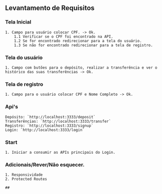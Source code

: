 ## Levantamento de Requisitos

### Tela Inicial

    1. Campo para usuário colocar CPF. -> Ok.
        1.1 Verificar se o CPF foi encontrado na API.
        1.2 Se for encontrado redirecionar para a tela do usuário.
        1.3 Se não for encontrado redirecionar para a tela de registro.

### Tela do usuário

    1. Campo com butões para o depósito, realizar a transferência e ver o histórico das suas transferências -> Ok.

### Tela de registro

    1. Campo para o usuário colocar CPF e Nome Completo -> Ok.

### Api's

    Depósito: `http://localhost:3333/deposit`
    Transferências: `http://localhost:3333/transfer`
    Registro: `http://localhost:3333/signup`
    Login: `http://localhost:3333/login`

### Start

    1. Iniciar a consumir as APIs principais do Login.

### Adicionais/Rever/Não esquecer.

    1. Responsividade
    2. Protected Routes

    ##
